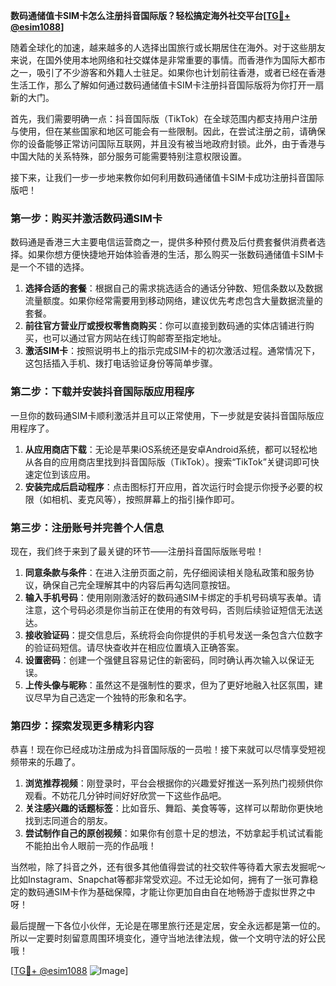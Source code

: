 **数码通储值卡SIM卡怎么注册抖音国际版？轻松搞定海外社交平台[[TG💪+ @esim1088](https://t.me/s/esim1088)]**

随着全球化的加速，越来越多的人选择出国旅行或长期居住在海外。对于这些朋友来说，在国外使用本地网络和社交媒体是非常重要的事情。而香港作为国际大都市之一，吸引了不少游客和外籍人士驻足。如果你也计划前往香港，或者已经在香港生活工作，那么了解如何通过数码通储值卡SIM卡注册抖音国际版将为你打开一扇新的大门。

首先，我们需要明确一点：抖音国际版（TikTok）在全球范围内都支持用户注册与使用，但在某些国家和地区可能会有一些限制。因此，在尝试注册之前，请确保你的设备能够正常访问国际互联网，并且没有被当地政府封锁。此外，由于香港与中国大陆的关系特殊，部分服务可能需要特别注意权限设置。

接下来，让我们一步一步地来教你如何利用数码通储值卡SIM卡成功注册抖音国际版吧！

### 第一步：购买并激活数码通SIM卡

数码通是香港三大主要电信运营商之一，提供多种预付费及后付费套餐供消费者选择。如果你想方便快捷地开始体验香港的生活，那么购买一张数码通储值卡SIM卡是一个不错的选择。

1. **选择合适的套餐**：根据自己的需求挑选适合的通话分钟数、短信条数以及数据流量额度。如果你经常需要用到移动网络，建议优先考虑包含大量数据流量的套餐。
2. **前往官方营业厅或授权零售商购买**：你可以直接到数码通的实体店铺进行购买，也可以通过官方网站在线订购邮寄至指定地址。
3. **激活SIM卡**：按照说明书上的指示完成SIM卡的初次激活过程。通常情况下，这包括插入手机、拨打电话验证身份等简单步骤。

### 第二步：下载并安装抖音国际版应用程序

一旦你的数码通SIM卡顺利激活并且可以正常使用，下一步就是安装抖音国际版应用程序了。

1. **从应用商店下载**：无论是苹果iOS系统还是安卓Android系统，都可以轻松地从各自的应用商店里找到抖音国际版（TikTok）。搜索“TikTok”关键词即可快速定位到该应用。
2. **安装完成后启动程序**：点击图标打开应用，首次运行时会提示你授予必要的权限（如相机、麦克风等），按照屏幕上的指引操作即可。

### 第三步：注册账号并完善个人信息

现在，我们终于来到了最关键的环节——注册抖音国际版账号啦！

1. **同意条款与条件**：在进入注册页面之前，先仔细阅读相关隐私政策和服务协议，确保自己完全理解其中的内容后再勾选同意按钮。
2. **输入手机号码**：使用刚刚激活好的数码通SIM卡绑定的手机号码填写表单。请注意，这个号码必须是你当前正在使用的有效号码，否则后续验证短信无法送达。
3. **接收验证码**：提交信息后，系统将会向你提供的手机号发送一条包含六位数字的验证码短信。请尽快查收并在相应位置填入正确答案。
4. **设置密码**：创建一个强健且容易记住的新密码，同时确认再次输入以保证无误。
5. **上传头像与昵称**：虽然这不是强制性的要求，但为了更好地融入社区氛围，建议尽早为自己选定一个独特的形象和名字。

### 第四步：探索发现更多精彩内容

恭喜！现在你已经成功注册成为抖音国际版的一员啦！接下来就可以尽情享受短视频带来的乐趣了。

1. **浏览推荐视频**：刚登录时，平台会根据你的兴趣爱好推送一系列热门视频供你观看。不妨花几分钟时间好好欣赏一下这些作品吧。
2. **关注感兴趣的话题标签**：比如音乐、舞蹈、美食等等，这样可以帮助你更快地找到志同道合的朋友。
3. **尝试制作自己的原创视频**：如果你有创意十足的想法，不妨拿起手机试试看能不能拍出令人眼前一亮的作品哦！

当然啦，除了抖音之外，还有很多其他值得尝试的社交软件等待着大家去发掘呢～比如Instagram、Snapchat等都非常受欢迎。不过无论如何，拥有了一张可靠稳定的数码通SIM卡作为基础保障，才能让你更加自由自在地畅游于虚拟世界之中呀！

最后提醒一下各位小伙伴，无论是在哪里旅行还是定居，安全永远都是第一位的。所以一定要时刻留意周围环境变化，遵守当地法律法规，做一个文明守法的好公民哦！

[[TG💪+ @esim1088](https://t.me/s/esim1088) ![Image](https://i.postimg.cc/4NQfJmqS/Snipaste-2025-05-13-00-14-12.png)]
